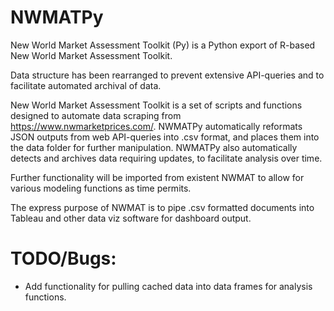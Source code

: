 # NWMATPy
New World Market Assessment Toolkit (Py) is a Python export of R-based New World Market Assessment Toolkit.

Data structure has been rearranged to prevent extensive API-queries and to facilitate automated archival of data. 

New World Market Assessment Toolkit is a set of scripts and functions designed to automate data scraping from https://www.nwmarketprices.com/.
NWMATPy automatically reformats JSON outputs from web API-queries into .csv format, and places them into the data folder for further manipulation.
NWMATPy also automatically detects and archives data requiring updates, to facilitate analysis over time. 

Further functionality will be imported from existent NWMAT to allow for various modeling functions as time permits. 

The express purpose of NWMAT is to pipe .csv formatted documents into Tableau and other data viz software for dashboard output.

# TODO/Bugs:
* Add functionality for pulling cached data into data frames for analysis functions.
